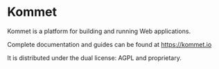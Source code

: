 # Kommet
Kommet is a platform for building and running Web applications.

Complete documentation and guides can be found at https://kommet.io

It is distributed under the dual license: AGPL and proprietary.
